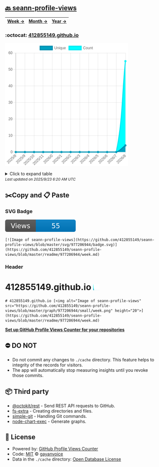## [🔙 seann-profile-views](https://github.com/412855149/seann-profile-views)
| [**Week →**](https://github.com/412855149/seann-profile-views/blob/master/readme/977206944/week.md) | [**Month →**](https://github.com/412855149/seann-profile-views/blob/master/readme/977206944/month.md) | [**Year →**](https://github.com/412855149/seann-profile-views/blob/master/readme/977206944/year.md) |
| ---- | ---- | ----- |
### :octocat: [412855149.github.io](https://github.com/412855149/412855149.github.io)
![Image of seann-profile-views](https://github.com/412855149/seann-profile-views/blob/master/graph/977206944/large/year.png)

<details>
	<summary>Click to expand table</summary>
	<h2>:calendar: Year Page Views Table</h2>
<table>
	<tr>
		<th>
			Last Updated
		</th>
		<th>
			Unique
		</th>
		<th>
			Count
		</th>
	</tr>
	<tr>
		<td>
			<code>2025/9/1</code>
		</td>
		<td>
			<code>4</code>
		</td>
		<td>
			<code>55</code>
		</td>
	</tr>
	<tr>
		<td>
			<code>2025/8/1</code>
		</td>
		<td>
			<code>0</code>
		</td>
		<td>
			<code>0</code>
		</td>
	</tr>
	<tr>
		<td>
			<code>2025/7/1</code>
		</td>
		<td>
			<code>0</code>
		</td>
		<td>
			<code>0</code>
		</td>
	</tr>
	<tr>
		<td>
			<code>2025/6/1</code>
		</td>
		<td>
			<code>0</code>
		</td>
		<td>
			<code>0</code>
		</td>
	</tr>
	<tr>
		<td>
			<code>2025/5/1</code>
		</td>
		<td>
			<code>0</code>
		</td>
		<td>
			<code>0</code>
		</td>
	</tr>
	<tr>
		<td>
			<code>2025/4/1</code>
		</td>
		<td>
			<code>0</code>
		</td>
		<td>
			<code>0</code>
		</td>
	</tr>
	<tr>
		<td>
			<code>2025/3/1</code>
		</td>
		<td>
			<code>0</code>
		</td>
		<td>
			<code>0</code>
		</td>
	</tr>
	<tr>
		<td>
			<code>2025/2/1</code>
		</td>
		<td>
			<code>0</code>
		</td>
		<td>
			<code>0</code>
		</td>
	</tr>
	<tr>
		<td>
			<code>2025/1/1</code>
		</td>
		<td>
			<code>0</code>
		</td>
		<td>
			<code>0</code>
		</td>
	</tr>
	<tr>
		<td>
			<code>2024/12/1</code>
		</td>
		<td>
			<code>0</code>
		</td>
		<td>
			<code>0</code>
		</td>
	</tr>
	<tr>
		<td>
			<code>2024/11/1</code>
		</td>
		<td>
			<code>0</code>
		</td>
		<td>
			<code>0</code>
		</td>
	</tr>
	<tr>
		<td>
			<code>2024/10/1</code>
		</td>
		<td>
			<code>0</code>
		</td>
		<td>
			<code>0</code>
		</td>
	</tr>
	<tr>
		<td>
			<code>2024/9/1</code>
		</td>
		<td>
			<code>0</code>
		</td>
		<td>
			<code>0</code>
		</td>
	</tr>
</table>

</details>
<small><i>Last updated on 2025/9/23 6:20 AM UTC</i></small>

## ✂️Copy and 📋 Paste
### SVG Badge
[![Image of seann-profile-views](https://github.com/412855149/seann-profile-views/blob/master/svg/977206944/badge.svg)](https://github.com/412855149/seann-profile-views/blob/master/readme/977206944/week.md)
```readme
[![Image of seann-profile-views](https://github.com/412855149/seann-profile-views/blob/master/svg/977206944/badge.svg)](https://github.com/412855149/seann-profile-views/blob/master/readme/977206944/week.md)
```
### Header
# 412855149.github.io [<img alt="Image of seann-profile-views" src="https://github.com/412855149/seann-profile-views/blob/master/graph/977206944/small/week.png" height="20">](https://github.com/412855149/seann-profile-views/blob/master/readme/977206944/week.md)
```readme
# 412855149.github.io [<img alt="Image of seann-profile-views" src="https://github.com/412855149/seann-profile-views/blob/master/graph/977206944/small/week.png" height="20">](https://github.com/412855149/seann-profile-views/blob/master/readme/977206944/week.md)
```
[**Set up GitHub Profile Views Counter for your repositories**](https://github.com/gayanvoice/github-profile-views-counter)
## ⛔ DO NOT
- Do not commit any changes to `./cache` directory. This feature helps to integrity of the records for visitors.
- The app will automatically stop measuring insights until you revoke those commits.
## 📦 Third party

- [@octokit/rest](https://www.npmjs.com/package/@octokit/rest) - Send REST API requests to GitHub.
- [fs-extra](https://www.npmjs.com/package/fs-extra) - Creating directories and files.
- [simple-git](https://www.npmjs.com/package/simple-git) - Handling Git commands.
- [node-chart-exec](https://www.npmjs.com/package/node-chart-exec) - Generate graphs.
## 📄 License
- Powered by: [GitHub Profile Views Counter](https://github.com/gayanvoice/github-profile-views-counter)
- Code: [MIT](./LICENSE) © [gayanvoice](https://github.com/gayanvoice/github-profile-views-counter)
- Data in the `./cache` directory: [Open Database License](https://opendatacommons.org/licenses/odbl/1-0/)